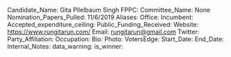 Candidate_Name: Gita Pllelbaum Singh
FPPC: 
Committee_Name: None
Nomination_Papers_Pulled: 11/6/2019
Aliases: 
Office: 
Incumbent: 
Accepted_expenditure_ceiling: 
Public_Funding_Received: 
Website: https://www.rungitarun.com/
Email: rungitarun@gmail.com
Twitter: 
Party_Affiliation: 
Occupation: 
Bio: 
Photo: 
VotersEdge: 
Start_Date: 
End_Date: 
Internal_Notes: 
data_warning: 
is_winner: 
